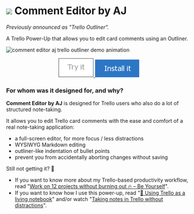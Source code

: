 # ![](https://github.com/adrienjoly/comment-editor-for-trello/raw/master/docs/icon-32px.png) Comment Editor by AJ

*Previously announced as "Trello Outliner".*

A Trello Power-Up that allows you to edit card comments using an Outliner.

![comment editor aj trello outliner demo animation](https://github.com/adrienjoly/comment-editor-for-trello/raw/master/docs/markdown-editing.gif)

<p align="center">
  <a href="https://trello.com/c/ZfjGNprN/2-try-the-power-up-before-installing">
    <img src="docs/btn-try-it.png" alt="Try it" />
  </a>
  <a href="https://trello.com/c/Omfji2Y4/5-%F0%9F%8E%B2-how-to-enable-comment-editor-by-aj-on-my-own-board">
    <img src="docs/btn-install-it.png" alt="Install it" />
  </a>
</p>

### For whom was it designed for, and why?

**Comment Editor by AJ** is designed for Trello users who also do a lot of structured note-taking.

It allows you to edit Trello card comments with the ease and comfort of a real note-taking application:

- a full-screen editor, for more focus / less distractions
- WYSIWYG Markdown editing
- outliner-like indentation of bullet points
- prevent you from accidentally aborting changes without saving

Still not getting it? 🤔

- If you want to know more about my Trello-based productivity workflow, read "[Work on 12 projects without burning out 🔥 – Be Yourself](https://byrslf.co/work-on-12-projects-without-burning-out-f5bec50dafdb)".
- If you want to know how I use this power-up, read "[📓 Using Trello as a living notebook](https://medium.com/@adrienjoly/using-trello-as-a-living-notebook-79cb22aab81f)" and/or watch "[Taking notes in Trello without distractions](https://www.youtube.com/watch?v=sSaHiCkmxNY)".
